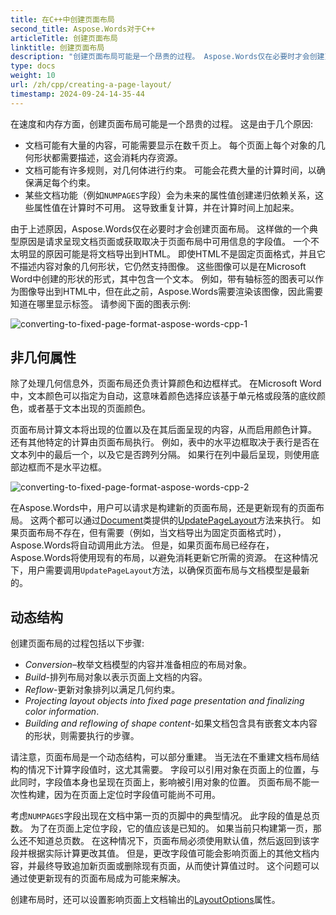 ```yaml
---
title: 在C++中创建页面布局
second_title: Aspose.Words对于C++
articleTitle: 创建页面布局
linktitle: 创建页面布局
description: "创建页面布局可能是一个昂贵的过程。 Aspose.Words仅在必要时才会创建页面布局：呈现文档页面、获取字段值、将文档导出到HTML等。"
type: docs
weight: 10
url: /zh/cpp/creating-a-page-layout/
timestamp: 2024-09-24-14-35-44
---
```


在速度和内存方面，创建页面布局可能是一个昂贵的过程。 这是由于几个原因:

- 文档可能有大量的内容，可能需要显示在数千页上。 每个页面上每个对象的几何形状都需要描述，这会消耗内存资源。
- 文档可能有许多规则，对几何体进行约束。 可能会花费大量的计算时间，以确保满足每个约束。
- 某些文档功能（例如`NUMPAGES`字段）会为未来的属性值创建递归依赖关系，这些属性值在计算时不可用。 这导致重复计算，并在计算时间上加起来。

由于上述原因，Aspose.Words仅在必要时才会创建页面布局。 这样做的一个典型原因是请求呈现文档页面或获取取决于页面布局中可用信息的字段值。 一个不太明显的原因可能是将文档导出到HTML。 即使HTML不是固定页面格式，并且它不描述内容对象的几何形状，它仍然支持图像。 这些图像可以是在Microsoft Word中创建的形状的形式，其中包含一个文本。 例如，带有轴标签的图表可以作为图像导出到HTML中，但在此之前，Aspose.Words需要渲染该图像，因此需要知道在哪里显示标签。 请参阅下面的图表示例:

![converting-to-fixed-page-format-aspose-words-cpp-1](converting-to-fixed-page-format-1.png)

## 非几何属性

除了处理几何信息外，页面布局还负责计算颜色和边框样式。 在Microsoft Word中，文本颜色可以指定为自动，这意味着颜色选择应该基于单元格或段落的底纹颜色，或者基于文本出现的页面颜色。

页面布局计算文本将出现的位置以及在其后面呈现的内容，从而启用颜色计算。 还有其他特定的计算由页面布局执行。 例如，表中的水平边框取决于表行是否在文本列中的最后一个，以及它是否跨列分隔。 如果行在列中最后呈现，则使用底部边框而不是水平边框。

![converting-to-fixed-page-format-aspose-words-cpp-2](converting-to-fixed-page-format-2.png)

在Aspose.Words中，用户可以请求是构建新的页面布局，还是更新现有的页面布局。 这两个都可以通过[Document](https://reference.aspose.com/words/cpp/aspose.words/document/)类提供的[UpdatePageLayout](https://reference.aspose.com/words/cpp/aspose.words/document/updatepagelayout/)方法来执行。 如果页面布局不存在，但有需要（例如，当文档导出为固定页面格式时），Aspose.Words将自动调用此方法。 但是，如果页面布局已经存在，Aspose.Words将使用现有的布局，以避免消耗更新它所需的资源。 在这种情况下，用户需要调用`UpdatePageLayout`方法，以确保页面布局与文档模型是最新的。

## 动态结构

创建页面布局的过程包括以下步骤:

- *Conversion*–枚举文档模型的内容并准备相应的布局对象。
- *Build*-排列布局对象以表示页面上文档的内容。
- *Reflow*-更新对象排列以满足几何约束。
- *Projecting layout objects into fixed page presentation and finalizing color information*.
- *Building and reflowing of shape content*-如果文档包含具有嵌套文本内容的形状，则需要执行的步骤。

请注意，页面布局是一个动态结构，可以部分重建。 当无法在不重建文档布局结构的情况下计算字段值时，这尤其需要。 字段可以引用对象在页面上的位置，与此同时，字段值本身也呈现在页面上，影响被引用对象的位置。 页面布局不能一次性构建，因为在页面上定位时字段值可能尚不可用。

考虑`NUMPAGES`字段出现在文档中第一页的页脚中的典型情况。 此字段的值是总页数。 为了在页面上定位字段，它的值应该是已知的。 如果当前只构建第一页，那么还不知道总页数。 在这种情况下，页面布局必须使用默认值，然后返回到该字段并根据实际计算更改其值。 但是，更改字段值可能会影响页面上的其他文档内容，并最终导致追加新页面或删除现有页面，从而使计算值过时。 这个问题可以通过使更新现有的页面布局成为可能来解决。

创建布局时，还可以设置影响页面上文档输出的[LayoutOptions](https://reference.aspose.com/words/cpp/aspose.words.layout/layoutoptions/)属性。
